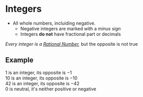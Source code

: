 # Integers
- All whole numbers, incluiding negative.  
    - Negative integers are marked with a *minus sign* 
    - Integers **do not** have fractional part or decimals   

*Every integer is a [Rational Number](./Eyntam_Rational-Numbers.md),* but the opposite is not true

## Example
$1$ is an integer, its opposite is $-1$  
$10$ is an integer, its opposite is $-10$  
$42$ is an integer, its opposite is $-42$  
$0$ is neutral, it's neither positive or negative
